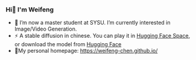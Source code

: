 <!--
<img align="right" src="https://github-readme-stats.vercel.app/api?username=Weifeng-Chen&show_icons=true&icon_color=CE1D2D&text_color=718096&bg_color=ffffff&hide_title=true" />
-->

### Hi👋 I'm Weifeng
- 🔭 I’m now a master student at SYSU. I’m currently interested in Image/Video Generation.
- ⚡ A stable diffusion in chinese. You can play it in [Hugging Face Space](https://huggingface.co/spaces/IDEA-CCNL/Taiyi-Stable-Diffusion-Chinese), or download the model from [Hugging Face](https://huggingface.co/IDEA-CCNL/Taiyi-Stable-Diffusion-1B-Chinese-v0.1)
- 🌱My personal homepage: https://weifeng-chen.github.io/


<!--
**Weifeng-Chen/Weifeng-Chen** is a ✨ _special_ ✨ repository because its `README.md` (this file) appears on your GitHub profile.

Here are some ideas to get you started:

- 🔭 I’m currently working on ...
- 🌱 I’m currently learning ...
- 👯 I’m looking to collaborate on ...
- 🤔 I’m looking for help with ...
- 💬 Ask me about ...
- 📫 How to reach me: ...
- 😄 Pronouns: ...
- ⚡ Fun fact: ...
-->
